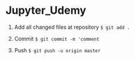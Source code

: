 # Jupyter_Udemy
1. Add all changed files at repository
```$ git add . ```

2. Commit
```$ git commit -m 'comment```

3. Push
```$ git push -u origin master```
